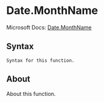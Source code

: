 # Date.MonthName

Microsoft Docs: [Date.MonthName](https://docs.microsoft.com/en-us/powerquery-m/date-monthname)

## Syntax

```
Syntax for this function.
```

## About

About this function.

